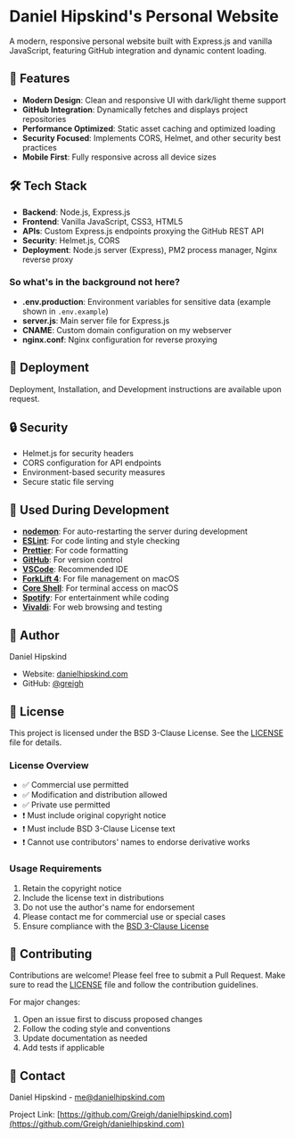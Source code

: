 # Daniel Hipskind's Personal Website

A modern, responsive personal website built with Express.js and vanilla JavaScript, featuring GitHub integration and dynamic content loading.

## 🚀 Features

- **Modern Design**: Clean and responsive UI with dark/light theme support
- **GitHub Integration**: Dynamically fetches and displays project repositories
- **Performance Optimized**: Static asset caching and optimized loading
- **Security Focused**: Implements CORS, Helmet, and other security best practices
- **Mobile First**: Fully responsive across all device sizes

## 🛠️ Tech Stack

- **Backend**: Node.js, Express.js
- **Frontend**: Vanilla JavaScript, CSS3, HTML5
- **APIs**: Custom Express.js endpoints proxying the GitHub REST API
- **Security**: Helmet.js, CORS
- **Deployment**: Node.js server (Express), PM2 process manager, Nginx reverse proxy

### So what's in the background not here?

- **.env.production**: Environment variables for sensitive data (example shown in `.env.example`)
- **server.js**: Main server file for Express.js
- **CNAME**: Custom domain configuration on my webserver
- **nginx.conf**: Nginx configuration for reverse proxying


## 🚀 Deployment

Deployment, Installation, and Development instructions are available upon request.

## 🔒 Security

- Helmet.js for security headers
- CORS configuration for API endpoints
- Environment-based security measures
- Secure static file serving

## 📝 Used During Development

- **[nodemon](https://nodemon.io)**: For auto-restarting the server during development
- **[ESLint](https://eslint.org)**: For code linting and style checking
- **[Prettier](https://prettier.io)**: For code formatting
- **[GitHub](https://github.com)**: For version control
- **[VSCode](https://code.visualstudio.com)**: Recommended IDE
- **[ForkLift 4](https://binarynights.com/)**: For file management on macOS
- **[Core Shell](https://coreshell.app)**: For terminal access on macOS
- **[Spotify](https://spotify.com)**: For entertainment while coding
- **[Vivaldi](https://vivalid.net)**: For web browsing and testing

## 👤 Author

Daniel Hipskind

- Website: [danielhipskind.com](https://danielhipskind.com)
- GitHub: [@greigh](https://github.com/greigh)

## 📄 License

This project is licensed under the BSD 3-Clause License. See the [LICENSE](LICENSE) file for details.

### License Overview

- ✅ Commercial use permitted
- ✅ Modification and distribution allowed
- ✅ Private use permitted
- ❗ Must include original copyright notice
- ❗ Must include BSD 3-Clause License text
- ❗ Cannot use contributors' names to endorse derivative works

### Usage Requirements

1. Retain the copyright notice
2. Include the license text in distributions
3. Do not use the author's name for endorsement
4. Please contact me for commercial use or special cases
5. Ensure compliance with the [BSD 3-Clause License](LICENSE)

## 🤝 Contributing

Contributions are welcome! Please feel free to submit a Pull Request. Make sure to read the [LICENSE](LICENSE) file and follow the contribution guidelines.

For major changes:

1. Open an issue first to discuss proposed changes
2. Follow the coding style and conventions
3. Update documentation as needed
4. Add tests if applicable

## 📧 Contact

Daniel Hipskind - [me@danielhipskind.com](mailto:me@danielhipskind.com)

Project Link: [https://github.com/Greigh/danielhipskind.com](https://github.com/Greigh/danielhipskind.com)
